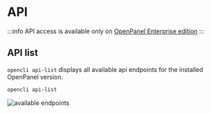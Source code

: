 # API

:::info
API access is available only on [OpenPanel Enterprise edition](https://openpanel.com/beta/)
:::

## API list

`opencli api-list` displays all available api endpoints for the installed OpenPanel version.


```bash
opencli api-list
```

![available endpoints](https://i.postimg.cc/KjkSXLsT/2024-09-04-18-22.png)
